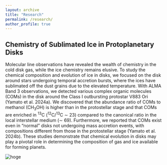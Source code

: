 ```yaml
---
layout: archive
title: "Research"
permalink: /research/
author_profile: true
---
```


## Chemistry of Sublimated Ice in Protoplanetary Disks
Molecular line observations have revealed the wealth of chemistry in the cold disk gas, while the ice chemistry remains elusive. To study the chemical composition and evolution of ice in disks, we focused on the disk around stars undergoing temporal accretion bursts, where the ices have sublimated off the dust grains due to the elevated temperature. With ALMA Band 3 observations, we detected various complex organic molecules (COMs) in the disk around the Class I outbursting protostar V883 Ori (Yamato et al. 2024a). We discovered that the abundance ratio of COMs to methanol (CH<sub>3</sub>OH) is higher than in the protostellar stage and that COMs are enriched in <sup>13</sup>C (<sup>12</sup>C/<sup>13</sup>C ∼ 23) compared to the canonical ratio in the local interstellar medium (∼ 69). Furthermore, we reported that COMs exist even in “normal” disks not undergoing mass accretion events, with compositions different from those in the protostellar stage (Yamato et al. 2024b). These studies demonstrate that chemical evolution in disks may play a pivotal role in determining the composition of gas and ice available for forming planets.

![hoge](https://yyamato-as.github.io/website/images/V883_Ori_mom0_gallery.png)
